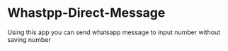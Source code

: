 # Whastpp-Direct-Message
 Using this app you can send whatsapp message to input number without saving number

